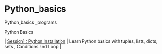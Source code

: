 # Python_basics
Python_basics _programs

 
Python Basics

| [Session1 : Python Installation](https://nbviewer.jupyter.org/github/ashishpal2702/Python_basics/blob/master/Session%201%20-%20Python-Installation%20and%20Basics.ipynb) | Learn Python basics with tuples, lists, dicts, sets , Conditions and Loop |
